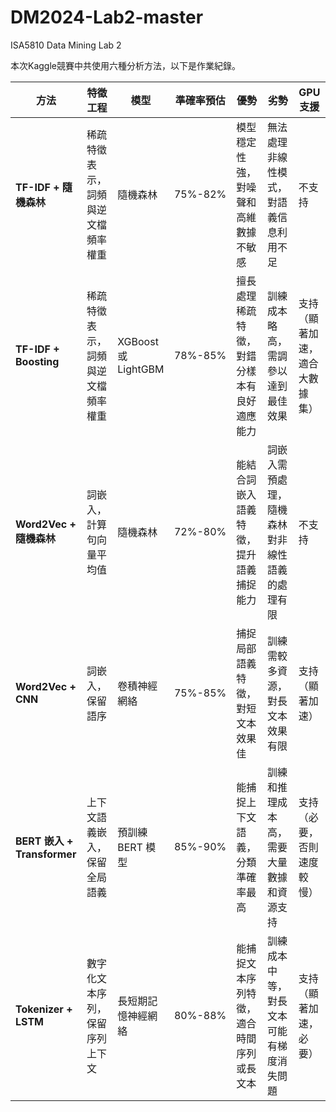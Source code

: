 # DM2024-Lab2-master
ISA5810 Data Mining Lab 2

本次Kaggle競賽中共使用六種分析方法，以下是作業紀錄。

| **方法**                  | **特徵工程**                | **模型**                    | **準確率預估** | **優勢**                                     | **劣勢**                                      | **GPU 支援**            |
|--------------------------|----------------------------|-----------------------------|----------------|---------------------------------------------|----------------------------------------------|-------------------------|
| **TF-IDF + 隨機森林**      | 稀疏特徵表示，詞頻與逆文檔頻率權重 | 隨機森林                    | 75%-82%       | 模型穩定性強，對噪聲和高維數據不敏感          | 無法處理非線性模式，對語義信息利用不足           | 不支持                  |
| **TF-IDF + Boosting**      | 稀疏特徵表示，詞頻與逆文檔頻率權重 | XGBoost 或 LightGBM         | 78%-85%       | 擅長處理稀疏特徵，對錯分樣本有良好適應能力      | 訓練成本略高，需調參以達到最佳效果              | 支持（顯著加速，適合大數據集）|
| **Word2Vec + 隨機森林**     | 詞嵌入，計算句向量平均值       | 隨機森林                    | 72%-80%       | 能結合詞嵌入語義特徵，提升語義捕捉能力          | 詞嵌入需預處理，隨機森林對非線性語義的處理有限     | 不支持                  |
| **Word2Vec + CNN**         | 詞嵌入，保留語序            | 卷積神經網絡                | 75%-85%       | 捕捉局部語義特徵，對短文本效果佳               | 訓練需較多資源，對長文本效果有限               | 支持（顯著加速）         |
| **BERT 嵌入 + Transformer**| 上下文語義嵌入，保留全局語義 | 預訓練 BERT 模型             | 85%-90%       | 能捕捉上下文語義，分類準確率最高               | 訓練和推理成本高，需要大量數據和資源支持         | 支持（必要，否則速度較慢） |
| **Tokenizer + LSTM**       | 數字化文本序列，保留序列上下文 | 長短期記憶神經網絡           | 80%-88%       | 能捕捉文本序列特徵，適合時間序列或長文本        | 訓練成本中等，對長文本可能有梯度消失問題         | 支持（顯著加速，必要）   |
